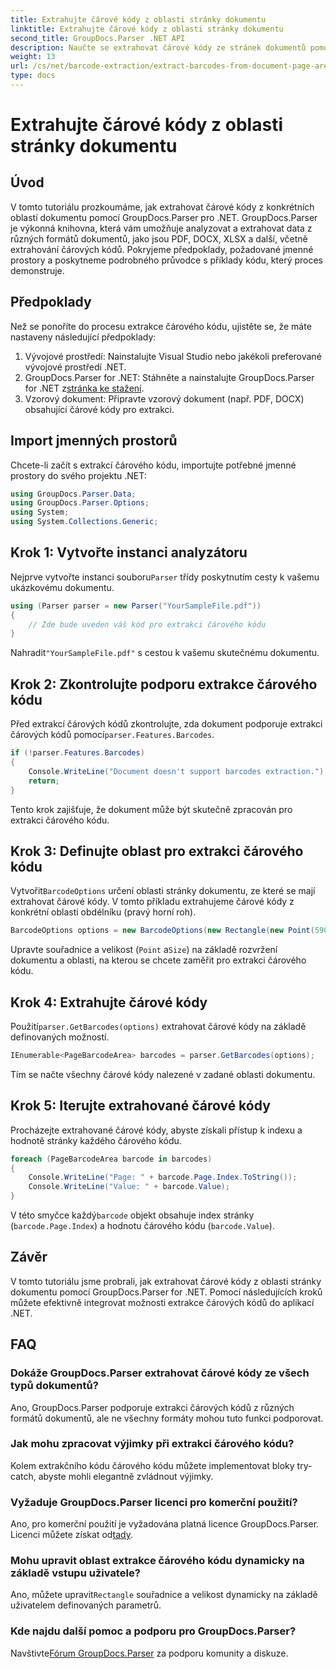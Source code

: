 ```yaml
---
title: Extrahujte čárové kódy z oblasti stránky dokumentu
linktitle: Extrahujte čárové kódy z oblasti stránky dokumentu
second_title: GroupDocs.Parser .NET API
description: Naučte se extrahovat čárové kódy ze stránek dokumentů pomocí GroupDocs.Parser for .NET. Vylepšete své možnosti zpracování dokumentů pomocí tohoto podrobného kurzu.
weight: 13
url: /cs/net/barcode-extraction/extract-barcodes-from-document-page-area/
type: docs
---
```

# Extrahujte čárové kódy z oblasti stránky dokumentu

## Úvod
V tomto tutoriálu prozkoumáme, jak extrahovat čárové kódy z konkrétních oblastí dokumentu pomocí GroupDocs.Parser pro .NET. GroupDocs.Parser je výkonná knihovna, která vám umožňuje analyzovat a extrahovat data z různých formátů dokumentů, jako jsou PDF, DOCX, XLSX a další, včetně extrahování čárových kódů. Pokryjeme předpoklady, požadované jmenné prostory a poskytneme podrobného průvodce s příklady kódu, který proces demonstruje.
## Předpoklady
Než se ponoříte do procesu extrakce čárového kódu, ujistěte se, že máte nastaveny následující předpoklady:
1. Vývojové prostředí: Nainstalujte Visual Studio nebo jakékoli preferované vývojové prostředí .NET.
2.  GroupDocs.Parser for .NET: Stáhněte a nainstalujte GroupDocs.Parser for .NET z[stránka ke stažení](https://releases.groupdocs.com/parser/net/).
3. Vzorový dokument: Připravte vzorový dokument (např. PDF, DOCX) obsahující čárové kódy pro extrakci.

## Import jmenných prostorů
Chcete-li začít s extrakcí čárového kódu, importujte potřebné jmenné prostory do svého projektu .NET:
```csharp
using GroupDocs.Parser.Data;
using GroupDocs.Parser.Options;
using System;
using System.Collections.Generic;
```
## Krok 1: Vytvořte instanci analyzátoru
 Nejprve vytvořte instanci souboru`Parser` třídy poskytnutím cesty k vašemu ukázkovému dokumentu.
```csharp
using (Parser parser = new Parser("YourSampleFile.pdf"))
{
    // Zde bude uveden váš kód pro extrakci čárového kódu
}
```
 Nahradit`"YourSampleFile.pdf"` s cestou k vašemu skutečnému dokumentu.
## Krok 2: Zkontrolujte podporu extrakce čárového kódu
 Před extrakcí čárových kódů zkontrolujte, zda dokument podporuje extrakci čárových kódů pomocí`parser.Features.Barcodes`.
```csharp
if (!parser.Features.Barcodes)
{
    Console.WriteLine("Document doesn't support barcodes extraction.");
    return;
}
```
Tento krok zajišťuje, že dokument může být skutečně zpracován pro extrakci čárového kódu.
## Krok 3: Definujte oblast pro extrakci čárového kódu
 Vytvořit`BarcodeOptions` určení oblasti stránky dokumentu, ze které se mají extrahovat čárové kódy. V tomto příkladu extrahujeme čárové kódy z konkrétní oblasti obdélníku (pravý horní roh).
```csharp
BarcodeOptions options = new BarcodeOptions(new Rectangle(new Point(590, 80), new Size(150, 150)));
```
Upravte souřadnice a velikost (`Point` a`Size`) na základě rozvržení dokumentu a oblasti, na kterou se chcete zaměřit pro extrakci čárového kódu.
## Krok 4: Extrahujte čárové kódy
 Použití`parser.GetBarcodes(options)` extrahovat čárové kódy na základě definovaných možností.
```csharp
IEnumerable<PageBarcodeArea> barcodes = parser.GetBarcodes(options);
```
Tím se načte všechny čárové kódy nalezené v zadané oblasti dokumentu.
## Krok 5: Iterujte extrahované čárové kódy
Procházejte extrahované čárové kódy, abyste získali přístup k indexu a hodnotě stránky každého čárového kódu.
```csharp
foreach (PageBarcodeArea barcode in barcodes)
{
    Console.WriteLine("Page: " + barcode.Page.Index.ToString());
    Console.WriteLine("Value: " + barcode.Value);
}
```
 V této smyčce každý`barcode` objekt obsahuje index stránky (`barcode.Page.Index`) a hodnotu čárového kódu (`barcode.Value`).

## Závěr
V tomto tutoriálu jsme probrali, jak extrahovat čárové kódy z oblasti stránky dokumentu pomocí GroupDocs.Parser for .NET. Pomocí následujících kroků můžete efektivně integrovat možnosti extrakce čárových kódů do aplikací .NET.

## FAQ
### Dokáže GroupDocs.Parser extrahovat čárové kódy ze všech typů dokumentů?
Ano, GroupDocs.Parser podporuje extrakci čárových kódů z různých formátů dokumentů, ale ne všechny formáty mohou tuto funkci podporovat.
### Jak mohu zpracovat výjimky při extrakci čárového kódu?
Kolem extrakčního kódu čárového kódu můžete implementovat bloky try-catch, abyste mohli elegantně zvládnout výjimky.
### Vyžaduje GroupDocs.Parser licenci pro komerční použití?
Ano, pro komerční použití je vyžadována platná licence GroupDocs.Parser. Licenci můžete získat od[tady](https://purchase.groupdocs.com/buy).
### Mohu upravit oblast extrakce čárového kódu dynamicky na základě vstupu uživatele?
 Ano, můžete upravit`Rectangle` souřadnice a velikost dynamicky na základě uživatelem definovaných parametrů.
### Kde najdu další pomoc a podporu pro GroupDocs.Parser?
 Navštivte[Fórum GroupDocs.Parser](https://forum.groupdocs.com/c/parser/17) za podporu komunity a diskuze.